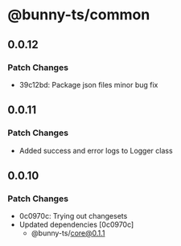 # @bunny-ts/common

## 0.0.12

### Patch Changes

- 39c12bd: Package json files minor bug fix

## 0.0.11

### Patch Changes

- Added success and error logs to Logger class

## 0.0.10

### Patch Changes

- 0c0970c: Trying out changesets
- Updated dependencies [0c0970c]
  - @bunny-ts/core@0.1.1
